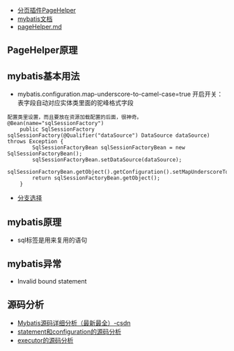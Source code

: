 - [分页插件PageHelper](https://pagehelper.github.io/docs/)
- [mybatis文档](https://mybatis.org/mybatis-3/zh/index.html)
- [pageHelper.md](pageHelper.md)
## PageHelper原理
## mybatis基本用法
- mybatis.configuration.map-underscore-to-camel-case=true 开启开关：表字段自动对应实体类里面的驼峰格式字段
```
配置类里设置，而且要放在资源加载配置的后面，很神奇。
@Bean(name="sqlSessionFactory")
    public SqlSessionFactory sqlSessionFactory(@Qualifier("dataSource") DataSource dataSource) throws Exception {
        SqlSessionFactoryBean sqlSessionFactoryBean = new SqlSessionFactoryBean();
        sqlSessionFactoryBean.setDataSource(dataSource);
        sqlSessionFactoryBean.getObject().getConfiguration().setMapUnderscoreToCamelCase(true);
        return sqlSessionFactoryBean.getObject();
    }
```
- [分支选择](https://www.cnblogs.com/xiximayou/p/12221581.html)
## mybatis原理
- sql标签是用来复用的语句
## mybatis异常
- Invalid bound statement
## 源码分析
- [Mybatis源码详细分析（最新最全）-csdn](https://blog.csdn.net/qq_34295193/article/details/111193065)
- [statement和configuration的源码分析](https://blog.csdn.net/ShewMi/article/details/80242339)
- [executor的源码分析](https://blog.csdn.net/ShewMi/article/details/80283094)
